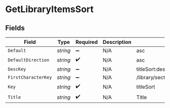 # GetLibraryItemsSort


## Fields

| Field                              | Type                               | Required                           | Description                        | Example                            |
| ---------------------------------- | ---------------------------------- | ---------------------------------- | ---------------------------------- | ---------------------------------- |
| `Default`                          | *string*                           | :heavy_minus_sign:                 | N/A                                | asc                                |
| `DefaultDirection`                 | *string*                           | :heavy_check_mark:                 | N/A                                | asc                                |
| `DescKey`                          | *string*                           | :heavy_minus_sign:                 | N/A                                | titleSort:desc                     |
| `FirstCharacterKey`                | *string*                           | :heavy_minus_sign:                 | N/A                                | /library/sections/2/firstCharacter |
| `Key`                              | *string*                           | :heavy_check_mark:                 | N/A                                | titleSort                          |
| `Title`                            | *string*                           | :heavy_check_mark:                 | N/A                                | Title                              |